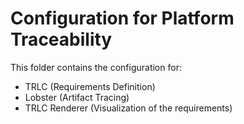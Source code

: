 # Configuration for Platform Traceability

This folder contains the configuration for:

- TRLC (Requirements Definition)
- Lobster (Artifact Tracing)
- TRLC Renderer (Visualization of the requirements)
